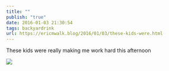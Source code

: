 ```yaml
---
title: ""
publish: "true"
date: 2016-01-03 21:30:54
tags: backyardrink
url: https://ericmwalk.blog/2016/01/03/these-kids-were.html
---
```


These kids were really making me work hard this afternoon

![](https://ericmwalk.blog/uploads/2022/26a0e9657a.jpg)